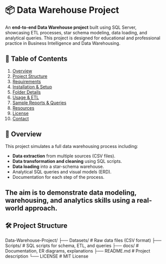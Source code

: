 # 📦 Data Warehouse Project

An **end-to-end Data Warehouse project** built using SQL Server, showcasing ETL processes, star schema modeling, data loading, and analytical queries. This project is designed for educational and professional practice in Business Intelligence and Data Warehousing.


## 📌 Table of Contents

1. [Overview](#-overview)  
2. [Project Structure](#-project-structure)  
3. [Requirements](#-requirements)  
4. [Installation & Setup](#-installation--setup)  
5. [Folder Details](#-folder-details)  
6. [Usage & ETL](#-usage--etl)  
7. [Sample Reports & Queries](#-sample-reports--queries)  
8. [Resources](#-resources)  
9. [License](#-license)  
10. [Contact](#-contact)


## 🧠 Overview

This project simulates a full data warehousing process including:

- **Data extraction** from multiple sources (CSV files).
- **Data transformation and cleaning** using SQL scripts.
- **Data loading** into a star-schema warehouse.
- Analytical SQL queries and visual models (ERD).
- Documentation for each step of the process.

The aim is to demonstrate data modeling, warehousing, and analytics skills using a real-world approach.
---


## 🛠️ Project Structure

Data-Warehouse-Project/
├── Datasets/ # Raw data files (CSV format)
├── Scripts/ # SQL scripts for schema, ETL, and queries
├── docs/ # Documentation, ER diagrams, explanations
├── README.md # Project description
└── LICENSE # MIT License
